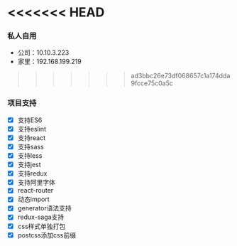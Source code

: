 <<<<<<< HEAD
=======
### 私人自用
- 公司：10.10.3.223
- 家里：192.168.199.219

>>>>>>> ad3bbc26e73df068657c1a174dda9fcce75c0a5c
### 项目支持
- [x] 支持ES6
- [x] 支持eslint
- [x] 支持react
- [x] 支持sass
- [x] 支持less
- [x] 支持jest
- [x] 支持redux
- [x] 支持阿里字体
- [x] react-router
- [x] 动态import
- [x] generator语法支持
- [x] redux-saga支持
- [x] css样式单独打包
- [x] postcss添加css前缀
